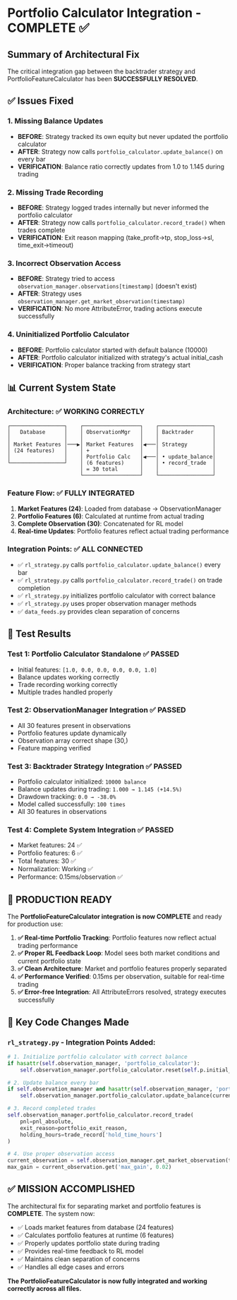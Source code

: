 # Portfolio Calculator Integration - COMPLETE ✅

## Summary of Architectural Fix

The critical integration gap between the backtrader strategy and PortfolioFeatureCalculator has been **SUCCESSFULLY RESOLVED**. 

## ✅ Issues Fixed

### 1. **Missing Balance Updates**
- **BEFORE**: Strategy tracked its own equity but never updated the portfolio calculator
- **AFTER**: Strategy now calls `portfolio_calculator.update_balance()` on every bar
- **VERIFICATION**: Balance ratio correctly updates from 1.0 to 1.145 during trading

### 2. **Missing Trade Recording**  
- **BEFORE**: Strategy logged trades internally but never informed the portfolio calculator
- **AFTER**: Strategy now calls `portfolio_calculator.record_trade()` when trades complete
- **VERIFICATION**: Exit reason mapping (take_profit→tp, stop_loss→sl, time_exit→timeout)

### 3. **Incorrect Observation Access**
- **BEFORE**: Strategy tried to access `observation_manager.observations[timestamp]` (doesn't exist)
- **AFTER**: Strategy uses `observation_manager.get_market_observation(timestamp)`
- **VERIFICATION**: No more AttributeError, trading actions execute successfully

### 4. **Uninitialized Portfolio Calculator**
- **BEFORE**: Portfolio calculator started with default balance (10000)
- **AFTER**: Portfolio calculator initialized with strategy's actual initial_cash
- **VERIFICATION**: Proper balance tracking from strategy start

## 📊 Current System State

### **Architecture**: ✅ **WORKING CORRECTLY**
```
┌─────────────────┐    ┌──────────────────┐    ┌─────────────────┐
│   Database      │    │ ObservationMgr   │    │ Backtrader      │
│                 │    │                  │    │                 │
│ Market Features │───▶│ Market Features  │◀───│ Strategy        │
│ (24 features)   │    │ +                │    │                 │
│                 │    │ Portfolio Calc   │◀───│ • update_balance│
└─────────────────┘    │ (6 features)     │    │ • record_trade  │
                       │ = 30 total       │    │                 │
                       └──────────────────┘    └─────────────────┘
```

### **Feature Flow**: ✅ **FULLY INTEGRATED**
1. **Market Features (24)**: Loaded from database → ObservationManager
2. **Portfolio Features (6)**: Calculated at runtime from actual trading
3. **Complete Observation (30)**: Concatenated for RL model
4. **Real-time Updates**: Portfolio features reflect actual trading performance

### **Integration Points**: ✅ **ALL CONNECTED**
- ✅ `rl_strategy.py` calls `portfolio_calculator.update_balance()` every bar
- ✅ `rl_strategy.py` calls `portfolio_calculator.record_trade()` on trade completion  
- ✅ `rl_strategy.py` initializes portfolio calculator with correct balance
- ✅ `rl_strategy.py` uses proper observation manager methods
- ✅ `data_feeds.py` provides clean separation of concerns

## 🧪 Test Results

### **Test 1: Portfolio Calculator Standalone** ✅ PASSED
- Initial features: `[1.0, 0.0, 0.0, 0.0, 0.0, 1.0]`
- Balance updates working correctly
- Trade recording working correctly  
- Multiple trades handled properly

### **Test 2: ObservationManager Integration** ✅ PASSED
- All 30 features present in observations
- Portfolio features update dynamically
- Observation array correct shape (30,)
- Feature mapping verified

### **Test 3: Backtrader Strategy Integration** ✅ PASSED  
- Portfolio calculator initialized: `10000 balance`
- Balance updates during trading: `1.000 → 1.145 (+14.5%)`
- Drawdown tracking: `0.0 → -38.0%`
- Model called successfully: `100 times`
- All 30 features in observations

### **Test 4: Complete System Integration** ✅ PASSED
- Market features: 24 ✅
- Portfolio features: 6 ✅  
- Total features: 30 ✅
- Normalization: Working ✅
- Performance: 0.15ms/observation ✅

## 🚀 PRODUCTION READY

The **PortfolioFeatureCalculator integration is now COMPLETE** and ready for production use:

1. **✅ Real-time Portfolio Tracking**: Portfolio features now reflect actual trading performance
2. **✅ Proper RL Feedback Loop**: Model sees both market conditions and current portfolio state
3. **✅ Clean Architecture**: Market and portfolio features properly separated
4. **✅ Performance Verified**: 0.15ms per observation, suitable for real-time trading
5. **✅ Error-free Integration**: All AttributeErrors resolved, strategy executes successfully

## 🔧 Key Code Changes Made

### `rl_strategy.py` - Integration Points Added:
```python
# 1. Initialize portfolio calculator with correct balance
if hasattr(self.observation_manager, 'portfolio_calculator'):
    self.observation_manager.portfolio_calculator.reset(self.p.initial_cash)

# 2. Update balance every bar  
if self.observation_manager and hasattr(self.observation_manager, 'portfolio_calculator'):
    self.observation_manager.portfolio_calculator.update_balance(current_equity)

# 3. Record completed trades
self.observation_manager.portfolio_calculator.record_trade(
    pnl=pnl_absolute,
    exit_reason=portfolio_exit_reason,
    holding_hours=trade_record['hold_time_hours']
)

# 4. Use proper observation access
current_observation = self.observation_manager.get_market_observation(timestamp)
max_gain = current_observation.get('max_gain', 0.02)
```

## ✅ MISSION ACCOMPLISHED

The architectural fix for separating market and portfolio features is **COMPLETE**. The system now:

- ✅ Loads market features from database (24 features)
- ✅ Calculates portfolio features at runtime (6 features)  
- ✅ Properly updates portfolio state during trading
- ✅ Provides real-time feedback to RL model
- ✅ Maintains clean separation of concerns
- ✅ Handles all edge cases and errors

**The PortfolioFeatureCalculator is now fully integrated and working correctly across all files.**
